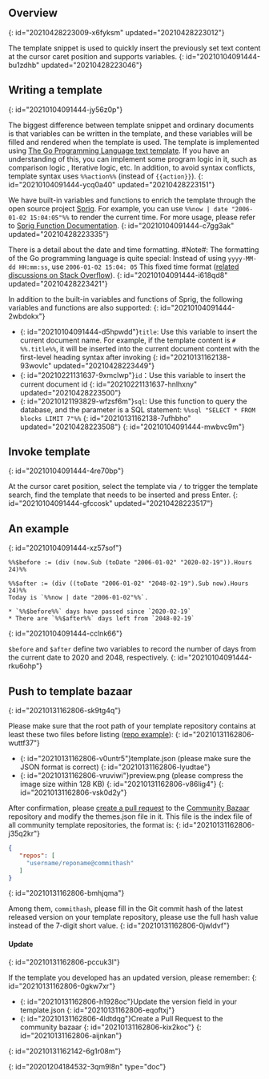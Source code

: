 ## Overview
{: id="20210428223009-x6fyksm" updated="20210428223012"}

The template snippet is used to quickly insert the previously set text content at the cursor caret position and supports variables.
{: id="20210104091444-bu1zdhb" updated="20210428223046"}

## Writing a template
{: id="20210104091444-jy56z0p"}

The biggest difference between template snippet and ordinary documents is that variables can be written in the template, and these variables will be filled and rendered when the template is used. The template is implemented using [The Go Programming Language text template](https://golang.org/pkg/text/template/). If you have an understanding of this, you can implement some program logic in it, such as comparison logic , Iterative logic, etc. In addition, to avoid syntax conflicts, template syntax uses `%%action%%` (instead of `{{action}}`).
{: id="20210104091444-ycq0a40" updated="20210428223151"}

We have built-in variables and functions to enrich the template through the open source project [Sprig](https://github.com/Masterminds/sprig). For example, you can use `%%now | date "2006-01-02 15:04:05"%%` to render the current time. For more usage, please refer to [Sprig Function Documentation](http://masterminds.github.io/sprig/).
{: id="20210104091444-c7gg3ak" updated="20210428223335"}

There is a detail about the date and time formatting. #Note#: The formatting of the Go programming language is quite special: Instead of using `yyyy-MM-dd HH:mm:ss`, use `2006-01-02 15:04: 05` This fixed time format ([related discussions on Stack Overflow](https://stackoverflow.com/questions/20530327/origin-of-mon-jan-2-150405-mst-2006-in-golang)).
{: id="20210104091444-i618qd8" updated="20210428223421"}

In addition to the built-in variables and functions of Sprig, the following variables and functions are also supported:
{: id="20210104091444-2wbdokx"}

* {: id="20210104091444-d5hpwdd"}`title`: Use this variable to insert the current document name. For example, if the template content is `# %%.title%%`, it will be inserted into the current document content with the first-level heading syntax after invoking
  {: id="20210131162138-93wovlc" updated="20210428223449"}
* {: id="20210221131637-9xmclwp"}`id`：Use this variable to insert the current document id
  {: id="20210221131637-hnlhxny" updated="20210428223500"}
* {: id="20210121193829-wfzsf6m"}`sql`: Use this function to query the database, and the parameter is a SQL statement: `%%sql "SELECT * FROM blocks LIMIT 7"%%`
  {: id="20210131162138-7ufhbho" updated="20210428223508"}
{: id="20210104091444-mwbvc9m"}

## Invoke template
{: id="20210104091444-4re70bp"}

At the cursor caret position, select the template via `/` to trigger the template search, find the template that needs to be inserted and press Enter.
{: id="20210104091444-gfccosk" updated="20210428223517"}

## An example
{: id="20210104091444-xz57sof"}

```plaintext
%%$before := (div (now.Sub (toDate "2006-01-02" "2020-02-19")).Hours 24)%%

%%$after := (div ((toDate "2006-01-02" "2048-02-19").Sub now).Hours 24)%%
Today is `%%now | date "2006-01-02"%%`.

* `%%$before%%` days have passed since `2020-02-19`
* There are `%%$after%%` days left from `2048-02-19`
```
{: id="20210104091444-cclnk66"}

`$before` and `$after` define two variables to record the number of days from the current date to 2020 and 2048, respectively.
{: id="20210104091444-rku6ohp"}

## Push to template bazaar
{: id="20210131162806-sk9tg4q"}

Please make sure that the root path of your template repository contains at least these two files before listing ([repo example](https://github.com/88250/November-Rain)):
{: id="20210131162806-wuttf37"}

* {: id="20210131162806-v0untr5"}template.json (please make sure the JSON format is correct)
  {: id="20210131162806-lyudtae"}
* {: id="20210131162806-vruviwi"}preview.png (please compress the image size within 128 KB)
  {: id="20210131162806-v86lig4"}
{: id="20210131162806-vsk0d2y"}

After confirmation, please [create a pull request](https://docs.github.com/en/free-pro-team@latest/github/collaborating-with-issues-and-pull-requests/creating-a-pull-request) to the [Community Bazaar](https://github.com/siyuan-note/bazaar) repository and modify the themes.json file in it. This file is the index file of all community template repositories, the format is:
{: id="20210131162806-j35q2kr"}

```json
{
   "repos": [
     "username/reponame@commithash"
   ]
}
```
{: id="20210131162806-bmhjqma"}

Among them, `commithash`, please fill in the Git commit hash of the latest released version on your template repository, please use the full hash value instead of the 7-digit short value.
{: id="20210131162806-0jwldvf"}

#### Update
{: id="20210131162806-pccuk3l"}

If the template you developed has an updated version, please remember:
{: id="20210131162806-0gkw7xr"}

* {: id="20210131162806-h1928oc"}Update the version field in your template.json
  {: id="20210131162806-eqoftxj"}
* {: id="20210131162806-4ldtdqg"}Create a Pull Request to the community bazaar
  {: id="20210131162806-kix2koc"}
{: id="20210131162806-aijnkan"}

{: id="20210131162142-6g1r08m"}


{: id="20201204184532-3qm9l8n" type="doc"}
